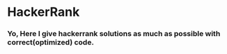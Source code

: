 # HackerRank
<h3>Yo, Here I give hackerrank solutions as much as possible with correct(optimized) code.</h3>
